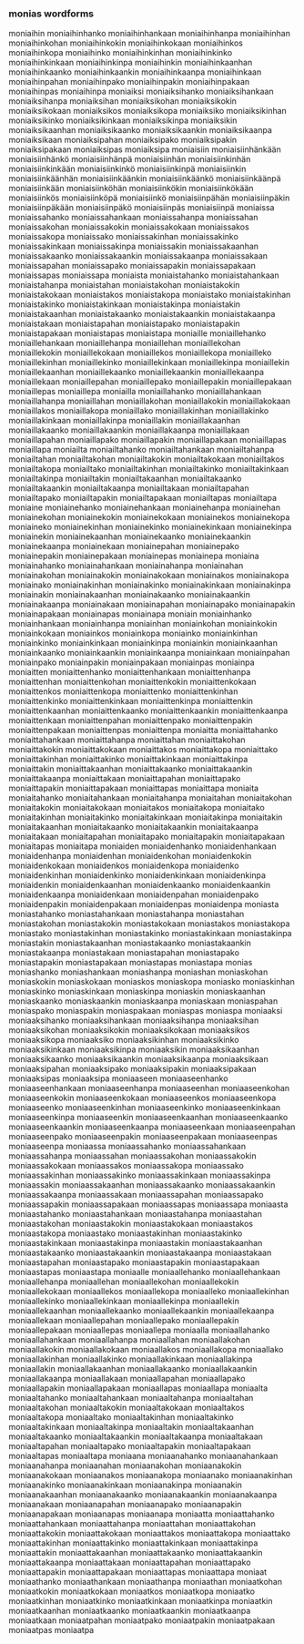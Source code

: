 
### monias wordforms

moniaihin
moniaihinhanko
moniaihinhankaan
moniaihinhanpa
moniaihinhan
moniaihinkohan
moniaihinkokin
moniaihinkokaan
moniaihinkos
moniaihinkopa
moniaihinko
moniaihinkinhan
moniaihinkinko
moniaihinkinkaan
moniaihinkinpa
moniaihinkin
moniaihinkaanhan
moniaihinkaanko
moniaihinkaankin
moniaihinkaanpa
moniaihinkaan
moniaihinpahan
moniaihinpako
moniaihinpakin
moniaihinpakaan
moniaihinpas
moniaihinpa
moniaiksi
moniaiksihanko
moniaiksihankaan
moniaiksihanpa
moniaiksihan
moniaiksikohan
moniaiksikokin
moniaiksikokaan
moniaiksikos
moniaiksikopa
moniaiksiko
moniaiksikinhan
moniaiksikinko
moniaiksikinkaan
moniaiksikinpa
moniaiksikin
moniaiksikaanhan
moniaiksikaanko
moniaiksikaankin
moniaiksikaanpa
moniaiksikaan
moniaiksipahan
moniaiksipako
moniaiksipakin
moniaiksipakaan
moniaiksipas
moniaiksipa
moniaisiin
moniaisiinhänkään
moniaisiinhänkö
moniaisiinhänpä
moniaisiinhän
moniaisiinkinhän
moniaisiinkinkään
moniaisiinkinkö
moniaisiinkinpä
moniaisiinkin
moniaisiinkäänhän
moniaisiinkäänkin
moniaisiinkäänkö
moniaisiinkäänpä
moniaisiinkään
moniaisiinköhän
moniaisiinkökin
moniaisiinkökään
moniaisiinkös
moniaisiinköpä
moniaisiinkö
moniaisiinpähän
moniaisiinpäkin
moniaisiinpäkään
moniaisiinpäkö
moniaisiinpäs
moniaisiinpä
moniaissa
moniaissahanko
moniaissahankaan
moniaissahanpa
moniaissahan
moniaissakohan
moniaissakokin
moniaissakokaan
moniaissakos
moniaissakopa
moniaissako
moniaissakinhan
moniaissakinko
moniaissakinkaan
moniaissakinpa
moniaissakin
moniaissakaanhan
moniaissakaanko
moniaissakaankin
moniaissakaanpa
moniaissakaan
moniaissapahan
moniaissapako
moniaissapakin
moniaissapakaan
moniaissapas
moniaissapa
moniaista
moniaistahanko
moniaistahankaan
moniaistahanpa
moniaistahan
moniaistakohan
moniaistakokin
moniaistakokaan
moniaistakos
moniaistakopa
moniaistako
moniaistakinhan
moniaistakinko
moniaistakinkaan
moniaistakinpa
moniaistakin
moniaistakaanhan
moniaistakaanko
moniaistakaankin
moniaistakaanpa
moniaistakaan
moniaistapahan
moniaistapako
moniaistapakin
moniaistapakaan
moniaistapas
moniaistapa
moniaille
moniaillehanko
moniaillehankaan
moniaillehanpa
moniaillehan
moniaillekohan
moniaillekokin
moniaillekokaan
moniaillekos
moniaillekopa
moniailleko
moniaillekinhan
moniaillekinko
moniaillekinkaan
moniaillekinpa
moniaillekin
moniaillekaanhan
moniaillekaanko
moniaillekaankin
moniaillekaanpa
moniaillekaan
moniaillepahan
moniaillepako
moniaillepakin
moniaillepakaan
moniaillepas
moniaillepa
moniailla
moniaillahanko
moniaillahankaan
moniaillahanpa
moniaillahan
moniaillakohan
moniaillakokin
moniaillakokaan
moniaillakos
moniaillakopa
moniaillako
moniaillakinhan
moniaillakinko
moniaillakinkaan
moniaillakinpa
moniaillakin
moniaillakaanhan
moniaillakaanko
moniaillakaankin
moniaillakaanpa
moniaillakaan
moniaillapahan
moniaillapako
moniaillapakin
moniaillapakaan
moniaillapas
moniaillapa
moniailta
moniailtahanko
moniailtahankaan
moniailtahanpa
moniailtahan
moniailtakohan
moniailtakokin
moniailtakokaan
moniailtakos
moniailtakopa
moniailtako
moniailtakinhan
moniailtakinko
moniailtakinkaan
moniailtakinpa
moniailtakin
moniailtakaanhan
moniailtakaanko
moniailtakaankin
moniailtakaanpa
moniailtakaan
moniailtapahan
moniailtapako
moniailtapakin
moniailtapakaan
moniailtapas
moniailtapa
moniaine
moniainehanko
moniainehankaan
moniainehanpa
moniainehan
moniainekohan
moniainekokin
moniainekokaan
moniainekos
moniainekopa
moniaineko
moniainekinhan
moniainekinko
moniainekinkaan
moniainekinpa
moniainekin
moniainekaanhan
moniainekaanko
moniainekaankin
moniainekaanpa
moniainekaan
moniainepahan
moniainepako
moniainepakin
moniainepakaan
moniainepas
moniainepa
moniaina
moniainahanko
moniainahankaan
moniainahanpa
moniainahan
moniainakohan
moniainakokin
moniainakokaan
moniainakos
moniainakopa
moniainako
moniainakinhan
moniainakinko
moniainakinkaan
moniainakinpa
moniainakin
moniainakaanhan
moniainakaanko
moniainakaankin
moniainakaanpa
moniainakaan
moniainapahan
moniainapako
moniainapakin
moniainapakaan
moniainapas
moniainapa
moniain
moniainhanko
moniainhankaan
moniainhanpa
moniainhan
moniainkohan
moniainkokin
moniainkokaan
moniainkos
moniainkopa
moniainko
moniainkinhan
moniainkinko
moniainkinkaan
moniainkinpa
moniainkin
moniainkaanhan
moniainkaanko
moniainkaankin
moniainkaanpa
moniainkaan
moniainpahan
moniainpako
moniainpakin
moniainpakaan
moniainpas
moniainpa
moniaitten
moniaittenhanko
moniaittenhankaan
moniaittenhanpa
moniaittenhan
moniaittenkohan
moniaittenkokin
moniaittenkokaan
moniaittenkos
moniaittenkopa
moniaittenko
moniaittenkinhan
moniaittenkinko
moniaittenkinkaan
moniaittenkinpa
moniaittenkin
moniaittenkaanhan
moniaittenkaanko
moniaittenkaankin
moniaittenkaanpa
moniaittenkaan
moniaittenpahan
moniaittenpako
moniaittenpakin
moniaittenpakaan
moniaittenpas
moniaittenpa
moniaitta
moniaittahanko
moniaittahankaan
moniaittahanpa
moniaittahan
moniaittakohan
moniaittakokin
moniaittakokaan
moniaittakos
moniaittakopa
moniaittako
moniaittakinhan
moniaittakinko
moniaittakinkaan
moniaittakinpa
moniaittakin
moniaittakaanhan
moniaittakaanko
moniaittakaankin
moniaittakaanpa
moniaittakaan
moniaittapahan
moniaittapako
moniaittapakin
moniaittapakaan
moniaittapas
moniaittapa
moniaita
moniaitahanko
moniaitahankaan
moniaitahanpa
moniaitahan
moniaitakohan
moniaitakokin
moniaitakokaan
moniaitakos
moniaitakopa
moniaitako
moniaitakinhan
moniaitakinko
moniaitakinkaan
moniaitakinpa
moniaitakin
moniaitakaanhan
moniaitakaanko
moniaitakaankin
moniaitakaanpa
moniaitakaan
moniaitapahan
moniaitapako
moniaitapakin
moniaitapakaan
moniaitapas
moniaitapa
moniaiden
moniaidenhanko
moniaidenhankaan
moniaidenhanpa
moniaidenhan
moniaidenkohan
moniaidenkokin
moniaidenkokaan
moniaidenkos
moniaidenkopa
moniaidenko
moniaidenkinhan
moniaidenkinko
moniaidenkinkaan
moniaidenkinpa
moniaidenkin
moniaidenkaanhan
moniaidenkaanko
moniaidenkaankin
moniaidenkaanpa
moniaidenkaan
moniaidenpahan
moniaidenpako
moniaidenpakin
moniaidenpakaan
moniaidenpas
moniaidenpa
moniasta
moniastahanko
moniastahankaan
moniastahanpa
moniastahan
moniastakohan
moniastakokin
moniastakokaan
moniastakos
moniastakopa
moniastako
moniastakinhan
moniastakinko
moniastakinkaan
moniastakinpa
moniastakin
moniastakaanhan
moniastakaanko
moniastakaankin
moniastakaanpa
moniastakaan
moniastapahan
moniastapako
moniastapakin
moniastapakaan
moniastapas
moniastapa
monias
moniashanko
moniashankaan
moniashanpa
moniashan
moniaskohan
moniaskokin
moniaskokaan
moniaskos
moniaskopa
moniasko
moniaskinhan
moniaskinko
moniaskinkaan
moniaskinpa
moniaskin
moniaskaanhan
moniaskaanko
moniaskaankin
moniaskaanpa
moniaskaan
moniaspahan
moniaspako
moniaspakin
moniaspakaan
moniaspas
moniaspa
moniaaksi
moniaaksihanko
moniaaksihankaan
moniaaksihanpa
moniaaksihan
moniaaksikohan
moniaaksikokin
moniaaksikokaan
moniaaksikos
moniaaksikopa
moniaaksiko
moniaaksikinhan
moniaaksikinko
moniaaksikinkaan
moniaaksikinpa
moniaaksikin
moniaaksikaanhan
moniaaksikaanko
moniaaksikaankin
moniaaksikaanpa
moniaaksikaan
moniaaksipahan
moniaaksipako
moniaaksipakin
moniaaksipakaan
moniaaksipas
moniaaksipa
moniaaseen
moniaaseenhanko
moniaaseenhankaan
moniaaseenhanpa
moniaaseenhan
moniaaseenkohan
moniaaseenkokin
moniaaseenkokaan
moniaaseenkos
moniaaseenkopa
moniaaseenko
moniaaseenkinhan
moniaaseenkinko
moniaaseenkinkaan
moniaaseenkinpa
moniaaseenkin
moniaaseenkaanhan
moniaaseenkaanko
moniaaseenkaankin
moniaaseenkaanpa
moniaaseenkaan
moniaaseenpahan
moniaaseenpako
moniaaseenpakin
moniaaseenpakaan
moniaaseenpas
moniaaseenpa
moniaassa
moniaassahanko
moniaassahankaan
moniaassahanpa
moniaassahan
moniaassakohan
moniaassakokin
moniaassakokaan
moniaassakos
moniaassakopa
moniaassako
moniaassakinhan
moniaassakinko
moniaassakinkaan
moniaassakinpa
moniaassakin
moniaassakaanhan
moniaassakaanko
moniaassakaankin
moniaassakaanpa
moniaassakaan
moniaassapahan
moniaassapako
moniaassapakin
moniaassapakaan
moniaassapas
moniaassapa
moniaasta
moniaastahanko
moniaastahankaan
moniaastahanpa
moniaastahan
moniaastakohan
moniaastakokin
moniaastakokaan
moniaastakos
moniaastakopa
moniaastako
moniaastakinhan
moniaastakinko
moniaastakinkaan
moniaastakinpa
moniaastakin
moniaastakaanhan
moniaastakaanko
moniaastakaankin
moniaastakaanpa
moniaastakaan
moniaastapahan
moniaastapako
moniaastapakin
moniaastapakaan
moniaastapas
moniaastapa
moniaalle
moniaallehanko
moniaallehankaan
moniaallehanpa
moniaallehan
moniaallekohan
moniaallekokin
moniaallekokaan
moniaallekos
moniaallekopa
moniaalleko
moniaallekinhan
moniaallekinko
moniaallekinkaan
moniaallekinpa
moniaallekin
moniaallekaanhan
moniaallekaanko
moniaallekaankin
moniaallekaanpa
moniaallekaan
moniaallepahan
moniaallepako
moniaallepakin
moniaallepakaan
moniaallepas
moniaallepa
moniaalla
moniaallahanko
moniaallahankaan
moniaallahanpa
moniaallahan
moniaallakohan
moniaallakokin
moniaallakokaan
moniaallakos
moniaallakopa
moniaallako
moniaallakinhan
moniaallakinko
moniaallakinkaan
moniaallakinpa
moniaallakin
moniaallakaanhan
moniaallakaanko
moniaallakaankin
moniaallakaanpa
moniaallakaan
moniaallapahan
moniaallapako
moniaallapakin
moniaallapakaan
moniaallapas
moniaallapa
moniaalta
moniaaltahanko
moniaaltahankaan
moniaaltahanpa
moniaaltahan
moniaaltakohan
moniaaltakokin
moniaaltakokaan
moniaaltakos
moniaaltakopa
moniaaltako
moniaaltakinhan
moniaaltakinko
moniaaltakinkaan
moniaaltakinpa
moniaaltakin
moniaaltakaanhan
moniaaltakaanko
moniaaltakaankin
moniaaltakaanpa
moniaaltakaan
moniaaltapahan
moniaaltapako
moniaaltapakin
moniaaltapakaan
moniaaltapas
moniaaltapa
moniaana
moniaanahanko
moniaanahankaan
moniaanahanpa
moniaanahan
moniaanakohan
moniaanakokin
moniaanakokaan
moniaanakos
moniaanakopa
moniaanako
moniaanakinhan
moniaanakinko
moniaanakinkaan
moniaanakinpa
moniaanakin
moniaanakaanhan
moniaanakaanko
moniaanakaankin
moniaanakaanpa
moniaanakaan
moniaanapahan
moniaanapako
moniaanapakin
moniaanapakaan
moniaanapas
moniaanapa
moniaatta
moniaattahanko
moniaattahankaan
moniaattahanpa
moniaattahan
moniaattakohan
moniaattakokin
moniaattakokaan
moniaattakos
moniaattakopa
moniaattako
moniaattakinhan
moniaattakinko
moniaattakinkaan
moniaattakinpa
moniaattakin
moniaattakaanhan
moniaattakaanko
moniaattakaankin
moniaattakaanpa
moniaattakaan
moniaattapahan
moniaattapako
moniaattapakin
moniaattapakaan
moniaattapas
moniaattapa
moniaat
moniaathanko
moniaathankaan
moniaathanpa
moniaathan
moniaatkohan
moniaatkokin
moniaatkokaan
moniaatkos
moniaatkopa
moniaatko
moniaatkinhan
moniaatkinko
moniaatkinkaan
moniaatkinpa
moniaatkin
moniaatkaanhan
moniaatkaanko
moniaatkaankin
moniaatkaanpa
moniaatkaan
moniaatpahan
moniaatpako
moniaatpakin
moniaatpakaan
moniaatpas
moniaatpa

